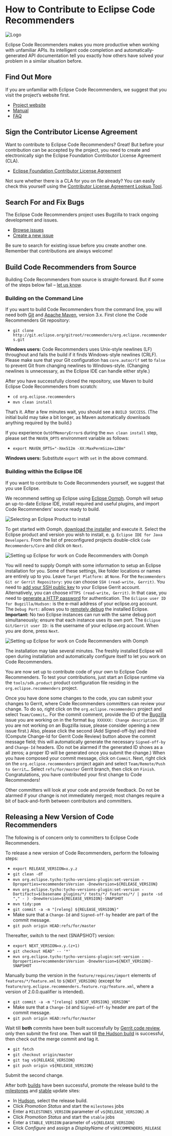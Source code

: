 How to Contribute to Eclipse Code Recommenders
==============================================

![Logo](../plain/CONTRIBUTING/recommenders-logo.png)

Eclipse Code Recommenders makes you more productive when working with unfamiliar APIs.
Its intelligent code completion and automatically-generated API documentation tell you exactly how others have solved your problem in a similar situation before.

Find Out More
-------------

If you are unfamiliar with Eclipse Code Recommenders, we suggest that you visit the project’s website first.

- [Project website](http://www.eclipse.org/recommenders/)
- [Manual](http://www.eclipse.org/recommenders/manual/)
- [FAQ](http://www.eclipse.org/recommenders/faq/)

Sign the Contributor License Agreement
--------------------------------------

Want to contribute to Eclipse Code Recommenders?
Great!
But before your contribution can be accepted by the project, you need to create and electronically sign the Eclipse Foundation Contributor License Agreement (CLA).

- [Eclipse Foundation Contributor License Agreement](http://www.eclipse.org/legal/CLA.php)

Not sure whether there is a CLA for you on file already?
You can easily check this yourself using the [Contributor License Agreement Lookup Tool](https://projects.eclipse.org/user/cla/validate).

Search For and Fix Bugs
-----------------------

The Eclipse Code Recommenders project uses Bugzilla to track ongoing development and issues.

- [Browse issues](https://bugs.eclipse.org/bugs/buglist.cgi?product=Recommenders)
- [Create a new issue](https://bugs.eclipse.org/bugs/enter_bug.cgi?product=Recommenders)

Be sure to search for existing issue before you create another one.
Remember that contributions are always welcome!

Build Code Recommenders from Source
-----------------------------------

Building Code Recommenders from source is straight-forward.
But if some of the steps below fail – [let us know](https://dev.eclipse.org/mailman/listinfo/recommenders-dev "Developer Mailing List").

### Building on the Command Line

If you want to build Code Recommenders from the command line, you will need both [Git](http://www.git-scm.com/downloads) and  [Apache Maven](http://maven.apache.org/download.html), version 3.x.
First clone the Code Recommenders Git repository:

- `git clone http://git.eclipse.org/gitroot/recommenders/org.eclipse.recommenders.git`

**Windows users:** Code Recommenders uses Unix-style newlines (LF) throughout and fails the build if it finds Windows-style newlines (CRLF).
Please make sure that your Git configuration has `core.autocrlf` set to `false` to prevent Git from changing newlines to Windows-style.
(Changing newlines is unnecessary, as the Eclipse IDE can handle either style.)

After you have successfully cloned the repository, use Maven to build Eclipse Code Recommenders from scratch:

- `cd org.eclipse.recommenders`
- `mvn clean install`

That’s it.
After a few minutes wait, you should see a `BUILD SUCCESS`.
(The initial build may take a bit longer, as Maven automatically downloads anything required by the build.)

If you experience `OutOfMemoryError`s during the `mvn clean install` step, please set the `MAVEN_OPTS` environment variable as follows:

- `export MAVEN_OPTS="-Xmx512m -XX:MaxPermSize=128m"`

**Windows users:** Substitute `export` with `set` in the above command.

### Building within the Eclipse IDE

If you want to contribute to Code Recommenders yourself, we suggest that you use Eclipse.

We recommend setting up Eclipse using [Eclipse Oomph](http://www.eclipse.org/oomph/).
Oomph will setup an up-to-date Eclipse IDE, install required and useful plugins, and import Code Recommenders’ source ready to build.

![Selecting an Eclipse Product to install](../plain/CONTRIBUTING/oomph-product-selection.png)

To get started with Oomph, [download the installer](https://wiki.eclipse.org/Eclipse_Oomph_Installer#Installation) and execute it.
Select the Eclipse product and version you wish to install, e. g. `Eclipse IDE for Java Developers`.
From the list of preconfigured projects double-click `Code Recommenders/Core` and click on `Next`.

![Setting up Eclipse for work on Code Recommenders with Oomph](../plain/CONTRIBUTING/oomph-recommenders.png)

You will need to supply Oomph with some information to setup an Eclipse installation for you.
Some of these settings, like folder locations or names are entirely up to you.
Leave `Target Platform:` at `None`.
For the `Recommenders Git or Gerrit Repository:` you can choose `SSH (read-write, Gerrit)`.
You need to [add your SSH public key](https://git.eclipse.org/r/#/settings/ssh-keys) to your Eclipse Gerrit account.
Alternatively, you can choose `HTTPS (read-write, Gerrit)`.
In that case, you need to [generate a HTTP password](https://git.eclipse.org/r/#/settings/http-password) for authentication.
The `Eclipse user ID for Bugzilla/Hudson:` is the e-mail address of your eclipse.org account.
The `Debug Port:` allows you to [remotely debug](http://javarevisited.blogspot.de/2011/02/how-to-setup-remote-debugging-in.html) the installed Eclipse.
**Important:** No two Eclipse instances can run with the same debug port simultaneously; ensure that each instance uses its own port.
The `Eclipse Git/Gerrit user ID:` is the username of your eclipse.org account.
When you are done, press `Next`.

![Setting up Eclipse for work on Code Recommenders with Oomph](../plain/CONTRIBUTING/oomph-variables.png)

The installation may take several minutes.
The freshly installed Eclipse will open during installation and automatically configure itself to let you work on Code Recommenders.

You are now set up to contribute code of your own to Eclipse Code Recommenders.
To test your contributions, just start an Eclipse runtime via the `tools/sdk.product` product configuration file residing in the `org.eclipse.recommenders` project.

Once you have done some changes to the code, you can submit your changes to Gerrit, where Code Recommenders committers can review your change.
To do so, right click on the `org.eclipse.recommenders` project and select `Team/Commit…`.
For the commit comment, provide the ID of the [Bugzilla](https://bugs.eclipse.org/bugs/buglist.cgi?product=Recommenders) issue you are working on in the format `Bug XXXXXX: Change description`.
(If you are not working on an Bugzilla issue, please consider opening a new issue first.)
Also, please click the second (Add Signed-off-by) and third (Compute Change-Id for Gerrit Code Review) button above the commit message field; this will automatically generate the necessary `Signed-off-by` and `Change-Id` headers.
(Do not be alarmed if the generated ID shows as a all zeros; a proper ID will be generated once you submit the change.)
When you have composed your commit message, click on `Commit`.
Next, right click on the `org.eclipse.recommenders` project again and select `Team/Remote/Push to Gerrit…`.
Select `refs/for/master` Gerrit branch, then click on `Finish`.
Congratulations, you have contributed your first change to Code Recommenders!

Other committers will look at your code and provide feedback.
Do not be alarmed if your change is not immediately merged; most changes require a bit of back-and-forth between contributors and committers.

Releasing a New Version of Code Recommenders
--------------------------------------------

The following is of concern only to committers to Eclipse Code Recommenders.

To release a new version of Code Recommenders, perform the following steps:

- `export RELEASE_VERSION=x.y.z`
- `git clean -df`
- `mvn org.eclipse.tycho:tycho-versions-plugin:set-version -Dproperties=recommendersVersion -DnewVersion=${RELEASE_VERSION}`
- `mvn org.eclipse.tycho:tycho-versions-plugin:set-version -Dartifacts=$(basename plugins/*/ tests/*/ features/*/ | paste -sd "," - ) -DnewVersion=${RELEASE_VERSION}-SNAPSHOT`
- `mvn tidy:pom`
- `git commit -a -m "[releng] ${RELEASE_VERSION}"`
- Make sure that a `Change-Id` and `Signed-off-by` header are part of the commit message.
- `git push origin HEAD:refs/for/master`

Thereafter, switch to the next (SNAPSHOT) version:

- `export NEXT_VERSION=x.y.(z+1)`
- `git checkout HEAD^ -- '*'`
- `mvn org.eclipse.tycho:tycho-versions-plugin:set-version -Dproperties=recommendersVersion -DnewVersion=${NEXT_VERSION}-SNAPSHOT`

Manually bump the version in the `feature/requires/import` elements of `features/*/feature.xml` to `${NEXT_VERSION}` (except for `feature/org.eclipse.recommenders.feature.rcp/feature.xml`, where a version of 2.0.0.qualifier is intended).

- `git commit -a -m "[releng] ${NEXT_VERSION}_VERSION"`
- Make sure that a `Change-Id` and `Signed-off-by` header are part of the commit message.
- `git push origin HEAD:refs/for/master`

Wait till **both** commits have been built successfully by [Gerrit code review](https://git.eclipse.org/r/#/q/project:recommenders/org.eclipse.recommenders), only then submit the first one.
Then wait till [the Hudson build](https://hudson.eclipse.org/recommenders/job/org.eclipse.recommenders/) is successful, then check out the merge commit and tag it.

* `git fetch`
* `git checkout origin/master`
* `git tag v${RELEASE_VERSION}`
* `git push origin v${RELEASE_VERSION}`

Submit the second change.

After both [builds](https://hudson.eclipse.org/recommenders/job/org.eclipse.recommenders/) have been successful, promote the release build to the [milestones](download.eclipse.org/recommenders/updates/milestones/) and [stable](download.eclipse.org/recommenders/updates/stable/) update sites:

- In [Hudson](https://hudson.eclipse.org/recommenders/job/org.eclipse.recommenders/), select the release build.
- Click *Promotion Status* and start the `milestones` jobs
- Enter a `MILESTONES_VERSION` parameter of `v${RELEASE_VERSION}.R`
- Click *Promotion Status* and start the `stable` jobs
- Enter a `STABLE_VERSION` parameter of `v${RELEASE_VERSION}`
- Click *Configure* and assign a *DisplayName* of v`$RECOMMENDERS_RELEASE`
